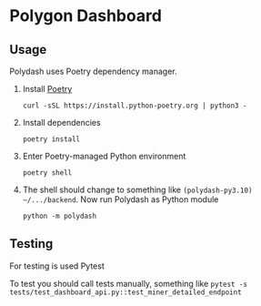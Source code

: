# Polygon Dashboard

## Usage
Polydash uses Poetry dependency manager.
 1. Install [Poetry](https://python-poetry.org/)
    ```shell
    curl -sSL https://install.python-poetry.org | python3 -
    ```
 2. Install dependencies
    ```shell
    poetry install
    ```
 3. Enter Poetry-managed Python environment
    ```shell
    poetry shell
    ```
 4. The shell should change to something like `(polydash-py3.10) ~/.../backend`. 
    Now run Polydash as Python module
    ```shell
    python -m polydash
    ```


## Testing
For testing is used Pytest

To test you should call tests manually, something like 
`pytest -s tests/test_dashboard_api.py::test_miner_detailed_endpoint`

